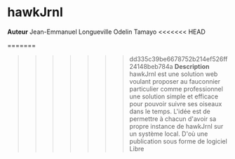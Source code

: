 # hawkJrnl
**Auteur**
Jean-Emmanuel Longueville
Odelin Tamayo
<<<<<<< HEAD

=======
>>>>>>> dd335c39be6678752b214ef526ff24148beb784a
**Description**
hawkJrnl est une solution web voulant proposer au fauconnier particulier comme professionnel une solution simple et efficace pour pouvoir suivre ses oiseaux dans le temps.
L'idée est de permettre à chacun d'avoir sa propre instance de hawkJrnl sur un système local.
D'où une publication sous forme de logiciel Libre
